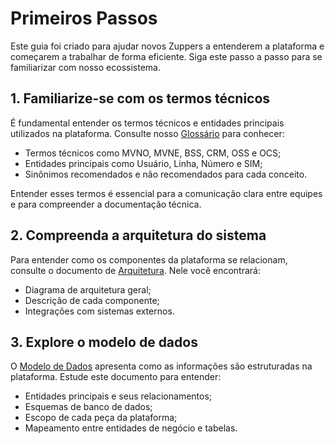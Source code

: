 # Primeiros Passos

Este guia foi criado para ajudar novos Zuppers a entenderem a plataforma e começarem a trabalhar de forma eficiente. Siga este passo a passo para se familiarizar com nosso ecossistema.

## 1. Familiarize-se com os termos técnicos

É fundamental entender os termos técnicos e entidades principais utilizados na plataforma. Consulte nosso [Glossário](docs/glossario.md) para conhecer:

- Termos técnicos como MVNO, MVNE, BSS, CRM, OSS e OCS;
- Entidades principais como Usuário, Linha, Número e SIM;
- Sinônimos recomendados e não recomendados para cada conceito.

Entender esses termos é essencial para a comunicação clara entre equipes e para compreender a documentação técnica.

## 2. Compreenda a arquitetura do sistema

Para entender como os componentes da plataforma se relacionam, consulte o documento de [Arquitetura](docs/arquitetura.md). Nele você encontrará:

- Diagrama de arquitetura geral;
- Descrição de cada componente;
- Integrações com sistemas externos.

## 3. Explore o modelo de dados

O [Modelo de Dados](docs/dados.md) apresenta como as informações são estruturadas na plataforma. Estude este documento para entender:

- Entidades principais e seus relacionamentos;
- Esquemas de banco de dados;
- Escopo de cada peça da plataforma;
- Mapeamento entre entidades de negócio e tabelas.
